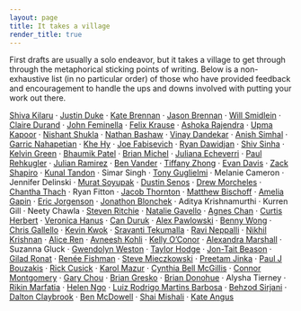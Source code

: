 ```yaml
---
layout: page
title: It takes a village
render_title: true
---
```


First drafts are usually a solo endeavor, but it takes a village to get through through the metaphorical sticking points of writing. Below is a non-exhaustive list (in no particular order) of those who have provided feedback and encouragement to handle the ups and downs involved with putting your work out there.

[Shiva Kilaru](https://twitter.com/ShivaKilaru) · [Justin Duke](https://twitter.com/justinmduke) · [Kate Brennan](https://twitter.com/katelikestoread) · [Jason Brennan](https://twitter.com/jasonbrennan) · [Will Smidlein](https://twitter.com/ws) · [Claire Durand](https://twitter.com/_eeclaire) · [John Feminella](https://twitter.com/jxxf) · [Felix Krause](https://twitter.com/KrauseFx) · [Ashoka Rajendra](https://twitter.com/ashokaraj_) · [Upma Kapoor](https://twitter.com/upmaaa) · [Nishant Shukla](https://twitter.com/binroot) · [Nathan Bashaw](https://twitter.com/nbashaw) · [Vinay Dandekar](https://twitter.com/vvdandekar) · [Anish Simhal](https://twitter.com/aksimhal) · [Garric Nahapetian](https://twitter.com/garricn) · [Khe Hy](https://twitter.com/khemaridh) · [Joe Fabisevich](https://twitter.com/mergesort) · [Ryan Dawidjan](https://twitter.com/ryandawidjan) · [Shiv Sinha](https://twitter.com/shivsinha) · [Kelvin Green](https://twitter.com/KelvinDGreen) · [Bhaumik Patel](https://twitter.com/patel0phone) · [Brian Michel](https://twitter.com/brianmichel) · [Juliana Echeverri](https://twitter.com/juliech07) · [Paul Rehkugler](https://twitter.com/paulrehkugler) · [Julian Ramirez](https://twitter.com/JulianRamirez) · [Ben Vander](https://twitter.com/Vander) · [Tiffany Zhong](https://twitter.com/TZhongg) · [Evan Davis](https://twitter.com/wahoo) · [Zack Shapiro](https://twitter.com/ZackShapiro) · [Kunal Tandon](https://twitter.com/KunalTandon) · Simar Singh · [Tony Guglielmi](https://twitter.com/TonyGuglielmi) · Melanie Cameron · Jennifer Delinski · [Murat Soyupak](https://twitter.com/soyupak) · [Dustin Senos](https://twitter.com/dustin) · [Drew Morcheles](http://www.durawellness.com/about/) · [Chantha Thach](https://www.instagram.com/chantsboomboom/) · Ryan Fitton · [Jacob Thornton](https://twitter.com/fat) · [Matthew Bischoff](https://twitter.com/mb) · [Amelia Gapin](https://twitter.com/EntirelyAmelia) · [Eric Jorgenson](https://twitter.com/ericjorgenson) · [Jonathon Blonchek](https://twitter.com/jblonchek) · Aditya Krishnamurthi · Kurren Gill · Neety Chawla · [Steven Ritchie](https://twitter.com/staticsteven) · [Natalie Gavello](https://twitter.com/NatalieGavello) · [Agnes Chan](https://twitter.com/agneskchan) · [Curtis Herbert](https://twitter.com/parrots) · [Veronica Hanus](https://twitter.com/veronica_hanus) · [Can Duruk](https://twitter.com/can) · [Alex Pawlowski](https://twitter.com/apawlows) · [Benny Wong](https://twitter.com/bdotdub) · [Chris Gallello](https://twitter.com/cgallello) · [Kevin Kwok](https://twitter.com/kevinakwok) · [Sravanti Tekumalla](https://twitter.com/sravanti__) · [Ravi Neppalli](https://twitter.com/rneppalli) · [Nikhil Krishnan](https://twitter.com/nikillinit) · [Alice Ren](https://twitter.com/alicexyr) · [Avneesh Kohli](https://twitter.com/avneeshk91) · [Kelly O’Conor](https://twitter.com/koconor) · [Alexandra Marshall](https://twitter.com/grlalx) · Suzanna Gluck · [Gwendolyn Weston](https://twitter.com/purpleyay) · [Taylor Hodge](https://twitter.com/jtaylorhodge) · [Jon-Tait Beason](https://twitter.com/bugKrusha) · [Gilad Ronat](https://twitter.com/giladronat) · [Renée Fishman](https://twitter.com/reneefishman) · [Steve Mieczkowski](https://twitter.com/stevemz) · [Preetam Jinka](https://twitter.com/PreetamJinka) · [Paul J Bouzakis](https://twitter.com/paulbouzakis) · [Rick Cusick](https://twitter.com/rickcusick) · [Karol Mazur](https://twitter.com/karolsmazur) · [Cynthia Bell McGillis](https://twitter.com/cynthiamcgillis) · [Connor Montgomery](https://twitter.com/Connor) · [Gary Chou](https://twitter.com/garychou) · [Brian Gresko](https://twitter.com/briangresko) · [Brian Donohue](https://twitter.com/bthdonohue) · Alysha Tierney · [Rikin Marfatia](https://twitter.com/Hi_Im_Rikin) · [Helen Ngo](https://twitter.com/mathemakitten) · [Luiz Rodrigo Martins Barbosa](https://twitter.com/luizguitar) · [Behzod Sirjani](https://twitter.com/beh_zod) · [Dalton Claybrook](https://twitter.com/daltonclaybrook) · [Ben McDowell](https://www.benmcdowell.com) · [Shai Mishali](https://twitter.com/freak4pc) · [Kate Angus](https://twitter.com/collokate)
